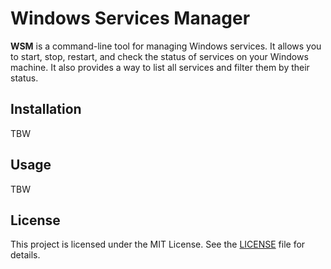 # Windows Services Manager

**WSM** is a command-line tool for managing Windows services. 
It allows you to start, stop, restart, and check the status of services on your Windows machine. 
It also provides a way to list all services and filter them by their status.

## Installation

TBW

## Usage

TBW

## License

This project is licensed under the MIT License. See the [LICENSE](LICENSE) file for details.